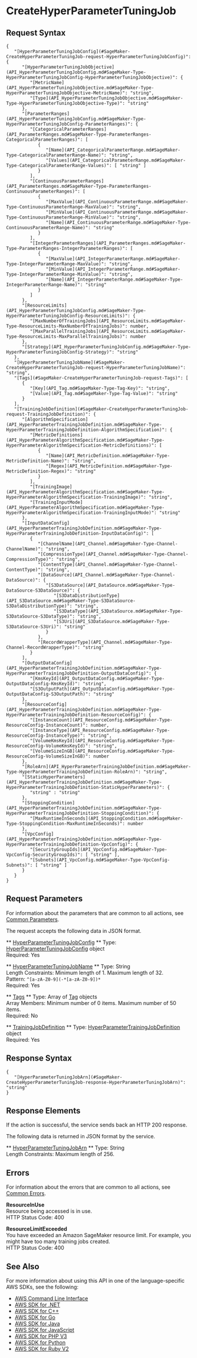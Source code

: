 # CreateHyperParameterTuningJob<a name="API_CreateHyperParameterTuningJob"></a>

## Request Syntax<a name="API_CreateHyperParameterTuningJob_RequestSyntax"></a>

```
{
   "[HyperParameterTuningJobConfig](#SageMaker-CreateHyperParameterTuningJob-request-HyperParameterTuningJobConfig)": { 
      "[HyperParameterTuningJobObjective](API_HyperParameterTuningJobConfig.md#SageMaker-Type-HyperParameterTuningJobConfig-HyperParameterTuningJobObjective)": { 
         "[MetricName](API_HyperParameterTuningJobObjective.md#SageMaker-Type-HyperParameterTuningJobObjective-MetricName)": "string",
         "[Type](API_HyperParameterTuningJobObjective.md#SageMaker-Type-HyperParameterTuningJobObjective-Type)": "string"
      },
      "[ParameterRanges](API_HyperParameterTuningJobConfig.md#SageMaker-Type-HyperParameterTuningJobConfig-ParameterRanges)": { 
         "[CategoricalParameterRanges](API_ParameterRanges.md#SageMaker-Type-ParameterRanges-CategoricalParameterRanges)": [ 
            { 
               "[Name](API_CategoricalParameterRange.md#SageMaker-Type-CategoricalParameterRange-Name)": "string",
               "[Values](API_CategoricalParameterRange.md#SageMaker-Type-CategoricalParameterRange-Values)": [ "string" ]
            }
         ],
         "[ContinuousParameterRanges](API_ParameterRanges.md#SageMaker-Type-ParameterRanges-ContinuousParameterRanges)": [ 
            { 
               "[MaxValue](API_ContinuousParameterRange.md#SageMaker-Type-ContinuousParameterRange-MaxValue)": "string",
               "[MinValue](API_ContinuousParameterRange.md#SageMaker-Type-ContinuousParameterRange-MinValue)": "string",
               "[Name](API_ContinuousParameterRange.md#SageMaker-Type-ContinuousParameterRange-Name)": "string"
            }
         ],
         "[IntegerParameterRanges](API_ParameterRanges.md#SageMaker-Type-ParameterRanges-IntegerParameterRanges)": [ 
            { 
               "[MaxValue](API_IntegerParameterRange.md#SageMaker-Type-IntegerParameterRange-MaxValue)": "string",
               "[MinValue](API_IntegerParameterRange.md#SageMaker-Type-IntegerParameterRange-MinValue)": "string",
               "[Name](API_IntegerParameterRange.md#SageMaker-Type-IntegerParameterRange-Name)": "string"
            }
         ]
      },
      "[ResourceLimits](API_HyperParameterTuningJobConfig.md#SageMaker-Type-HyperParameterTuningJobConfig-ResourceLimits)": { 
         "[MaxNumberOfTrainingJobs](API_ResourceLimits.md#SageMaker-Type-ResourceLimits-MaxNumberOfTrainingJobs)": number,
         "[MaxParallelTrainingJobs](API_ResourceLimits.md#SageMaker-Type-ResourceLimits-MaxParallelTrainingJobs)": number
      },
      "[Strategy](API_HyperParameterTuningJobConfig.md#SageMaker-Type-HyperParameterTuningJobConfig-Strategy)": "string"
   },
   "[HyperParameterTuningJobName](#SageMaker-CreateHyperParameterTuningJob-request-HyperParameterTuningJobName)": "string",
   "[Tags](#SageMaker-CreateHyperParameterTuningJob-request-Tags)": [ 
      { 
         "[Key](API_Tag.md#SageMaker-Type-Tag-Key)": "string",
         "[Value](API_Tag.md#SageMaker-Type-Tag-Value)": "string"
      }
   ],
   "[TrainingJobDefinition](#SageMaker-CreateHyperParameterTuningJob-request-TrainingJobDefinition)": { 
      "[AlgorithmSpecification](API_HyperParameterTrainingJobDefinition.md#SageMaker-Type-HyperParameterTrainingJobDefinition-AlgorithmSpecification)": { 
         "[MetricDefinitions](API_HyperParameterAlgorithmSpecification.md#SageMaker-Type-HyperParameterAlgorithmSpecification-MetricDefinitions)": [ 
            { 
               "[Name](API_MetricDefinition.md#SageMaker-Type-MetricDefinition-Name)": "string",
               "[Regex](API_MetricDefinition.md#SageMaker-Type-MetricDefinition-Regex)": "string"
            }
         ],
         "[TrainingImage](API_HyperParameterAlgorithmSpecification.md#SageMaker-Type-HyperParameterAlgorithmSpecification-TrainingImage)": "string",
         "[TrainingInputMode](API_HyperParameterAlgorithmSpecification.md#SageMaker-Type-HyperParameterAlgorithmSpecification-TrainingInputMode)": "string"
      },
      "[InputDataConfig](API_HyperParameterTrainingJobDefinition.md#SageMaker-Type-HyperParameterTrainingJobDefinition-InputDataConfig)": [ 
         { 
            "[ChannelName](API_Channel.md#SageMaker-Type-Channel-ChannelName)": "string",
            "[CompressionType](API_Channel.md#SageMaker-Type-Channel-CompressionType)": "string",
            "[ContentType](API_Channel.md#SageMaker-Type-Channel-ContentType)": "string",
            "[DataSource](API_Channel.md#SageMaker-Type-Channel-DataSource)": { 
               "[S3DataSource](API_DataSource.md#SageMaker-Type-DataSource-S3DataSource)": { 
                  "[S3DataDistributionType](API_S3DataSource.md#SageMaker-Type-S3DataSource-S3DataDistributionType)": "string",
                  "[S3DataType](API_S3DataSource.md#SageMaker-Type-S3DataSource-S3DataType)": "string",
                  "[S3Uri](API_S3DataSource.md#SageMaker-Type-S3DataSource-S3Uri)": "string"
               }
            },
            "[RecordWrapperType](API_Channel.md#SageMaker-Type-Channel-RecordWrapperType)": "string"
         }
      ],
      "[OutputDataConfig](API_HyperParameterTrainingJobDefinition.md#SageMaker-Type-HyperParameterTrainingJobDefinition-OutputDataConfig)": { 
         "[KmsKeyId](API_OutputDataConfig.md#SageMaker-Type-OutputDataConfig-KmsKeyId)": "string",
         "[S3OutputPath](API_OutputDataConfig.md#SageMaker-Type-OutputDataConfig-S3OutputPath)": "string"
      },
      "[ResourceConfig](API_HyperParameterTrainingJobDefinition.md#SageMaker-Type-HyperParameterTrainingJobDefinition-ResourceConfig)": { 
         "[InstanceCount](API_ResourceConfig.md#SageMaker-Type-ResourceConfig-InstanceCount)": number,
         "[InstanceType](API_ResourceConfig.md#SageMaker-Type-ResourceConfig-InstanceType)": "string",
         "[VolumeKmsKeyId](API_ResourceConfig.md#SageMaker-Type-ResourceConfig-VolumeKmsKeyId)": "string",
         "[VolumeSizeInGB](API_ResourceConfig.md#SageMaker-Type-ResourceConfig-VolumeSizeInGB)": number
      },
      "[RoleArn](API_HyperParameterTrainingJobDefinition.md#SageMaker-Type-HyperParameterTrainingJobDefinition-RoleArn)": "string",
      "[StaticHyperParameters](API_HyperParameterTrainingJobDefinition.md#SageMaker-Type-HyperParameterTrainingJobDefinition-StaticHyperParameters)": { 
         "string" : "string" 
      },
      "[StoppingCondition](API_HyperParameterTrainingJobDefinition.md#SageMaker-Type-HyperParameterTrainingJobDefinition-StoppingCondition)": { 
         "[MaxRuntimeInSeconds](API_StoppingCondition.md#SageMaker-Type-StoppingCondition-MaxRuntimeInSeconds)": number
      },
      "[VpcConfig](API_HyperParameterTrainingJobDefinition.md#SageMaker-Type-HyperParameterTrainingJobDefinition-VpcConfig)": { 
         "[SecurityGroupIds](API_VpcConfig.md#SageMaker-Type-VpcConfig-SecurityGroupIds)": [ "string" ],
         "[Subnets](API_VpcConfig.md#SageMaker-Type-VpcConfig-Subnets)": [ "string" ]
      }
   }
}
```

## Request Parameters<a name="API_CreateHyperParameterTuningJob_RequestParameters"></a>

For information about the parameters that are common to all actions, see [Common Parameters](CommonParameters.md)\.

The request accepts the following data in JSON format\.

 ** [HyperParameterTuningJobConfig](#API_CreateHyperParameterTuningJob_RequestSyntax) **   <a name="SageMaker-CreateHyperParameterTuningJob-request-HyperParameterTuningJobConfig"></a>
Type: [HyperParameterTuningJobConfig](API_HyperParameterTuningJobConfig.md) object  
Required: Yes

 ** [HyperParameterTuningJobName](#API_CreateHyperParameterTuningJob_RequestSyntax) **   <a name="SageMaker-CreateHyperParameterTuningJob-request-HyperParameterTuningJobName"></a>
Type: String  
Length Constraints: Minimum length of 1\. Maximum length of 32\.  
Pattern: `^[a-zA-Z0-9](-*[a-zA-Z0-9])*`   
Required: Yes

 ** [Tags](#API_CreateHyperParameterTuningJob_RequestSyntax) **   <a name="SageMaker-CreateHyperParameterTuningJob-request-Tags"></a>
Type: Array of [Tag](API_Tag.md) objects  
Array Members: Minimum number of 0 items\. Maximum number of 50 items\.  
Required: No

 ** [TrainingJobDefinition](#API_CreateHyperParameterTuningJob_RequestSyntax) **   <a name="SageMaker-CreateHyperParameterTuningJob-request-TrainingJobDefinition"></a>
Type: [HyperParameterTrainingJobDefinition](API_HyperParameterTrainingJobDefinition.md) object  
Required: Yes

## Response Syntax<a name="API_CreateHyperParameterTuningJob_ResponseSyntax"></a>

```
{
   "[HyperParameterTuningJobArn](#SageMaker-CreateHyperParameterTuningJob-response-HyperParameterTuningJobArn)": "string"
}
```

## Response Elements<a name="API_CreateHyperParameterTuningJob_ResponseElements"></a>

If the action is successful, the service sends back an HTTP 200 response\.

The following data is returned in JSON format by the service\.

 ** [HyperParameterTuningJobArn](#API_CreateHyperParameterTuningJob_ResponseSyntax) **   <a name="SageMaker-CreateHyperParameterTuningJob-response-HyperParameterTuningJobArn"></a>
Type: String  
Length Constraints: Maximum length of 256\.

## Errors<a name="API_CreateHyperParameterTuningJob_Errors"></a>

For information about the errors that are common to all actions, see [Common Errors](CommonErrors.md)\.

 **ResourceInUse**   
Resource being accessed is in use\.  
HTTP Status Code: 400

 **ResourceLimitExceeded**   
 You have exceeded an Amazon SageMaker resource limit\. For example, you might have too many training jobs created\.   
HTTP Status Code: 400

## See Also<a name="API_CreateHyperParameterTuningJob_SeeAlso"></a>

For more information about using this API in one of the language\-specific AWS SDKs, see the following:
+  [AWS Command Line Interface](http://docs.aws.amazon.com/goto/aws-cli/sagemaker-2017-07-24/CreateHyperParameterTuningJob) 
+  [AWS SDK for \.NET](http://docs.aws.amazon.com/goto/DotNetSDKV3/sagemaker-2017-07-24/CreateHyperParameterTuningJob) 
+  [AWS SDK for C\+\+](http://docs.aws.amazon.com/goto/SdkForCpp/sagemaker-2017-07-24/CreateHyperParameterTuningJob) 
+  [AWS SDK for Go](http://docs.aws.amazon.com/goto/SdkForGoV1/sagemaker-2017-07-24/CreateHyperParameterTuningJob) 
+  [AWS SDK for Java](http://docs.aws.amazon.com/goto/SdkForJava/sagemaker-2017-07-24/CreateHyperParameterTuningJob) 
+  [AWS SDK for JavaScript](http://docs.aws.amazon.com/goto/AWSJavaScriptSDK/sagemaker-2017-07-24/CreateHyperParameterTuningJob) 
+  [AWS SDK for PHP V3](http://docs.aws.amazon.com/goto/SdkForPHPV3/sagemaker-2017-07-24/CreateHyperParameterTuningJob) 
+  [AWS SDK for Python](http://docs.aws.amazon.com/goto/boto3/sagemaker-2017-07-24/CreateHyperParameterTuningJob) 
+  [AWS SDK for Ruby V2](http://docs.aws.amazon.com/goto/SdkForRubyV2/sagemaker-2017-07-24/CreateHyperParameterTuningJob) 